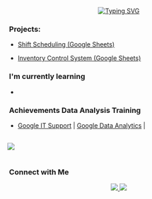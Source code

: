<div align="center">

[![Typing SVG](https://readme-typing-svg.herokuapp.com?font=Fira+Code&duration=4000&pause=100&random=false&width=435&lines=Hello%2C++I'm+Alex!;Welcome+to+my+World+of+Data)](https://git.io/typing-svg)

</div>

### &nbsp;Projects:
  
- [Shift Scheduling (Google Sheets)](https://mavenanalytics.io/project/15843)

- [Inventory Control System (Google Sheets)](https://mavenanalytics.io/project/17601) 

### &nbsp;I'm currently learning
 - 
   
  
### &nbsp;Achievements Data Analysis Training
 - [Google IT Support](https://www.coursera.org/account/accomplishments/specialization/ZDVH4RFWRVB6) | [Google Data Analytics](https://coursera.org/share/273d71856651a38cf257f11c2494ecde) |
<br><br>

<img src="https://user-images.githubusercontent.com/73097560/115834477-dbab4500-a447-11eb-908a-139a6edaec5c.gif"><br><br>

<p align="center">

### &nbsp;Connect with Me

<p align="center">
  <a href="https://www.linkedin.com/in/alexandruds/">
    <img src="https://img.shields.io/badge/-AlexandruD%20Stoica%20-0077B5?style=flat&logo=Linkedin&logoColor=white"/>
  </a>
  <a href="mailto:alexandruds@icloud.com">
    <img src="https://img.shields.io/badge/-AlexandruD.Stoica-D14836?style=flat&logo=Gmail&logoColor=white"/>
 </a>

 
 
